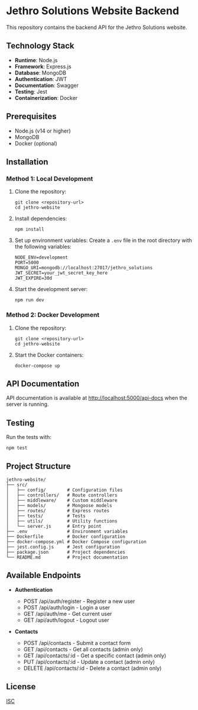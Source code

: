 # Jethro Solutions Website Backend

This repository contains the backend API for the Jethro Solutions website.

## Technology Stack

- **Runtime**: Node.js
- **Framework**: Express.js
- **Database**: MongoDB
- **Authentication**: JWT
- **Documentation**: Swagger
- **Testing**: Jest
- **Containerization**: Docker

## Prerequisites

- Node.js (v14 or higher)
- MongoDB
- Docker (optional)

## Installation

### Method 1: Local Development

1. Clone the repository:
   ```
   git clone <repository-url>
   cd jethro-website
   ```

2. Install dependencies:
   ```
   npm install
   ```

3. Set up environment variables:
   Create a `.env` file in the root directory with the following variables:
   ```
   NODE_ENV=development
   PORT=5000
   MONGO_URI=mongodb://localhost:27017/jethro_solutions
   JWT_SECRET=your_jwt_secret_key_here
   JWT_EXPIRE=30d
   ```

4. Start the development server:
   ```
   npm run dev
   ```

### Method 2: Docker Development

1. Clone the repository:
   ```
   git clone <repository-url>
   cd jethro-website
   ```

2. Start the Docker containers:
   ```
   docker-compose up
   ```

## API Documentation

API documentation is available at [http://localhost:5000/api-docs](http://localhost:5000/api-docs) when the server is running.

## Testing

Run the tests with:

```
npm test
```

## Project Structure

```
jethro-website/
├── src/
│   ├── config/        # Configuration files
│   ├── controllers/   # Route controllers
│   ├── middleware/    # Custom middleware
│   ├── models/        # Mongoose models
│   ├── routes/        # Express routes
│   ├── tests/         # Tests
│   ├── utils/         # Utility functions
│   └── server.js      # Entry point
├── .env               # Environment variables
├── Dockerfile         # Docker configuration
├── docker-compose.yml # Docker Compose configuration
├── jest.config.js     # Jest configuration
├── package.json       # Project dependencies
└── README.md          # Project documentation
```

## Available Endpoints

- **Authentication**
  - POST /api/auth/register - Register a new user
  - POST /api/auth/login - Login a user
  - GET /api/auth/me - Get current user
  - GET /api/auth/logout - Logout user

- **Contacts**
  - POST /api/contacts - Submit a contact form
  - GET /api/contacts - Get all contacts (admin only)
  - GET /api/contacts/:id - Get a specific contact (admin only)
  - PUT /api/contacts/:id - Update a contact (admin only)
  - DELETE /api/contacts/:id - Delete a contact (admin only)

## License

[ISC](LICENSE) 